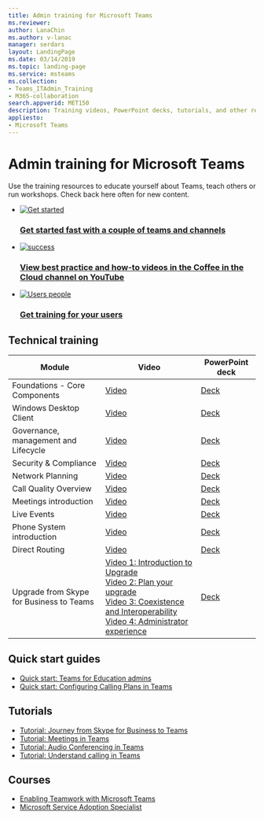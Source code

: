 ```yaml
---
title: Admin training for Microsoft Teams
ms.reviewer: 
author: LanaChin
ms.author: v-lanac
manager: serdars
layout: LandingPage
ms.date: 03/14/2019
ms.topic: landing-page
ms.service: msteams
ms.collection:  
- Teams_ITAdmin_Training
- M365-collaboration
search.appverid: MET150
description: Training videos, PowerPoint decks, tutorials, and other resources for admins on how to plan, deploy, and run Microsoft Teams.
appliesto: 
- Microsoft Teams
---
```

# Admin training for Microsoft Teams


Use the training resources to educate yourself about Teams, teach others or run workshops. Check back here often for new content. 

<ul class="panelContent cardsFTitle">
    <li>
        <a href="https://docs.microsoft.com/MicrosoftTeams/get-started-with-teams-quick-start">
        <div class="cardSize">
            <div class="cardPadding">
                <div class="card">
                    <div class="cardImageOuter">
                        <div class="cardImage">
                            <img src="https://docs.microsoft.com/office/media/icons/get-started-blue.svg" alt="Get started" />
                        </div>
                    </div>
                    <div class="cardText">
                        <h3>Get started fast with a couple of teams and channels</h3>
                    </div>
                </div>
            </div>
        </div>
        </a>
    </li>
    <li>
        <a href="https://www.youtube.com/channel/UCs2IXBqperxWVe2ozrr3Gdg/videos">
        <div class="cardSize">
            <div class="cardPadding">
                <div class="card">
                    <div class="cardImageOuter">
                        <div class="cardImage">
                            <img src="https://docs.microsoft.com/office/media/icons/success.svg" alt="success" />
                        </div>
                    </div>
                    <div class="cardText">
                        <h3>View best practice and how-to videos in the Coffee in the Cloud channel on YouTube</h3>
                    </div>
                </div>
            </div>
        </div>
        </a>
    </li>
    <li>
        <a href="https://docs.microsoft.com/microsoftteams/enduser-training">
        <div class="cardSize">
            <div class="cardPadding">
                <div class="card">
                    <div class="cardImageOuter">
                        <div class="cardImage">
                            <img src="https://docs.microsoft.com/office/media/icons/users-people.svg" alt="Users people" />
                        </div>
                    </div>
                    <div class="cardText">
                        <h3>Get training for your users</h3>
                    </div>
                </div>
            </div>
        </div>
        </a>
    </li>
</ul>


<h2>Technical training</h2>

| Module | Video | PowerPoint deck |
| ------------ | -------------------- | -------------------- |
| Foundations - Core Components | [Video](https://aka.ms/teams-foundations) | [Deck](https://aka.ms/teams-foundations-deck) |
| Windows Desktop Client | [Video](https://aka.ms/teams-clients) | [Deck](https://aka.ms/teams-clients-deck) |
| Governance, management and Lifecycle | [Video](https://aka.ms/teams-governance) | [Deck](https://aka.ms/teams-governance-deck) |
| Security & Compliance | [Video](https://aka.ms/teams-security-compliance) | [Deck](https://aka.ms/teams-security-compliance-deck) |
| Network Planning | [Video](https://aka.ms/teams-networking) | [Deck](https://aka.ms/teams-networking-deck) |
| Call Quality Overview | [Video](https://aka.ms/teams-quality) | [Deck](https://aka.ms/teams-quality-deck) |
| Meetings introduction | [Video](https://aka.ms/teams-meetings-intro) | [Deck](https://aka.ms/teams-meetings-intro-deck) |
| Live Events | [Video](https://aka.ms/teams-live-events-session) | [Deck](https://aka.ms/teams-live-events-deck) |
| Phone System introduction | [Video](https://aka.ms/teams-phone-system) | [Deck](https://aka.ms/teams-phone-system-deck) |
| Direct Routing | [Video](https://aka.ms/teams-direct-routing) | [Deck](https://aka.ms/teams-direct-routing-deck) |
| Upgrade from Skype for Business to Teams | [Video 1: Introduction to Upgrade](https://aka.ms/teams-upgrade-intro)</br>[Video 2: Plan your upgrade](https://aka.ms/teams-upgrade-plan)</br>[Video 3: Coexistence and Interoperability](https://aka.ms/teams-upgrade-coexistence-interop)</br>[Video 4: Administrator experience](https://aka.ms/teams-upgrade-admin) | [Deck](https://aka.ms/teams-upgrade-deck)|

<h2>Quick start guides</h2>

- [Quick start: Teams for Education admins](teams-quick-start-edu.yml)
- [Quick start: Configuring Calling Plans in Teams](configuring-teams-calling-quickstartguide.md)

<h2>Tutorials</h2>

- [Tutorial: Journey from Skype for Business to Teams](tutorial-journey-skypeforbusiness-to-teams.yml)
- [Tutorial: Meetings in Teams](tutorial-meetings-in-teams.yml)
- [Tutorial: Audio Conferencing in Teams](tutorial-audio-conferencing.yml)
- [Tutorial: Understand calling in Teams](tutorial-calling-in-teams.yml)

<h2>Courses</h2>

- [Enabling Teamwork with Microsoft Teams](https://aka.ms/edx-cld267x-about)
- [Microsoft Service Adoption Specialist](https://aka.ms/AdoptionCert)
